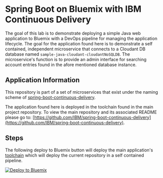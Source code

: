 # Spring Boot on Bluemix with IBM Continuous Delivery

The goal of this lab is to demonstrate deploying a simple Java web application to Bluemix with a DevOps pipeline for managing the application lifecycle. The goal for the application found here is to demonstrate a self contained, independent microservice that connects to a Cloudant DB database named `sample-java-cloudant-cloudantNoSQLDB`. The microservice's function is to provide an admin interface for searching account entries found in the afore mentioned database instance.

## Application Information

This repository is part of a set of microservices that exist under the naming scheme of [spring-boot-continuous-delivery](https://github.com/IBM/spring-boot-continuous-delivery).

The application found here is deployed in the toolchain found in the main project repository. To view the main repository and its associated README please go to: [https://github.com/IBM/spring-boot-continuous-delivery](https://github.com/IBM/spring-boot-continuous-delivery).

## Steps

The following deploy to Bluemix button will deploy the main application's [toolchain](https://github.com/IBM/spring-boot-continuous-delivery/blob/master/.bluemix/toolchain.yml) which will deploy the current repository in a self contained pipeline.

[![Deploy to Bluemix](https://github.com/IBM/container-journey-template/blob/master/images/button.png)](https://bluemix.net/deploy?repository=https://github.com/IBM/spring-boot-continuous-delivery)
